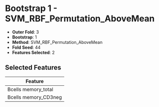 # Bootstrap 1 - SVM_RBF_Permutation_AboveMean

- **Outer Fold**: 3
- **Bootstrap**: 1
- **Method**: SVM_RBF_Permutation_AboveMean
- **Fold Seed**: 44
- **Features Selected**: 2

## Selected Features

| Feature |
|---------|
| Bcells memory_total |
| Bcells memory_CD3neg |
